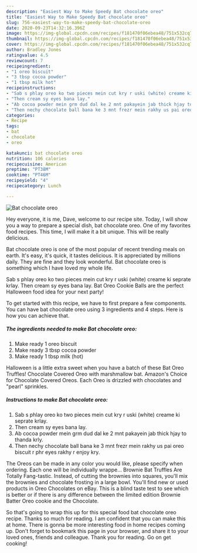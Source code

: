 ```yaml
---
description: "Easiest Way to Make Speedy Bat chocolate oreo"
title: "Easiest Way to Make Speedy Bat chocolate oreo"
slug: 756-easiest-way-to-make-speedy-bat-chocolate-oreo
date: 2020-09-23T14:32:16.396Z
image: https://img-global.cpcdn.com/recipes/f181470f06ebea48/751x532cq70/bat-chocolate-oreo-recipe-main-photo.jpg
thumbnail: https://img-global.cpcdn.com/recipes/f181470f06ebea48/751x532cq70/bat-chocolate-oreo-recipe-main-photo.jpg
cover: https://img-global.cpcdn.com/recipes/f181470f06ebea48/751x532cq70/bat-chocolate-oreo-recipe-main-photo.jpg
author: Bradley Jones
ratingvalue: 4.5
reviewcount: 7
recipeingredient:
- "1 oreo biscuit"
- "3 tbsp cocoa powder"
- "1 tbsp milk hot"
recipeinstructions:
- "Sab s phlay oreo ko two pieces mein cut kry r uski (white) creame ki seprate krlay."
- "Then cream sy eyes bana lay."
- "Ab cocoa powder mein grm dud dal ke 2 mnt pakayein jab thick hjay to thanda krly."
- "Then nechy chocolate ball bana ke 3 mnt frezr mein rakhy us pai oreo biscuit r phr eyes rakhy r enjoy kry."
categories:
- Recipe
tags:
- bat
- chocolate
- oreo

katakunci: bat chocolate oreo 
nutrition: 106 calories
recipecuisine: American
preptime: "PT38M"
cooktime: "PT46M"
recipeyield: "4"
recipecategory: Lunch

---
```



![Bat chocolate oreo](https://img-global.cpcdn.com/recipes/f181470f06ebea48/751x532cq70/bat-chocolate-oreo-recipe-main-photo.jpg)

Hey everyone, it is me, Dave, welcome to our recipe site. Today, I will show you a way to prepare a special dish, bat chocolate oreo. One of my favorites food recipes. This time, I will make it a bit unique. This will be really delicious.

Bat chocolate oreo is one of the most popular of recent trending meals on earth. It's easy, it's quick, it tastes delicious. It is appreciated by millions daily. They are fine and they look wonderful. Bat chocolate oreo is something which I have loved my whole life.

Sab s phlay oreo ko two pieces mein cut kry r uski (white) creame ki seprate krlay. Then cream sy eyes bana lay. Bat Oreo Cookie Balls are the perfect Halloween food idea for your next party!


To get started with this recipe, we have to first prepare a few components. You can have bat chocolate oreo using 3 ingredients and 4 steps. Here is how you can achieve that.

<!--inarticleads1-->

##### The ingredients needed to make Bat chocolate oreo:

1. Make ready 1 oreo biscuit
1. Make ready 3 tbsp cocoa powder
1. Make ready 1 tbsp milk (hot)


Halloween is a little extra sweet when you have a batch of these Bat Oreo Truffles! Chocolate Covered Oreo with marshmallow bat. Amazon&#39;s Choice for Chocolate Covered Oreos. Each Oreo is drizzled with chocolates and &#34;pearl&#34; sprinkles. 

<!--inarticleads2-->

##### Instructions to make Bat chocolate oreo:

1. Sab s phlay oreo ko two pieces mein cut kry r uski (white) creame ki seprate krlay.
1. Then cream sy eyes bana lay.
1. Ab cocoa powder mein grm dud dal ke 2 mnt pakayein jab thick hjay to thanda krly.
1. Then nechy chocolate ball bana ke 3 mnt frezr mein rakhy us pai oreo biscuit r phr eyes rakhy r enjoy kry.


The Oreos can be made in any color you would like, please specify when ordering. Each one will be individually wrappe… Brownie Bat Truffles Are Totally Fang-tastic. Instead, of cutting the brownies into squares, you&#39;ll mix the brownies and chocolate frosting in a large bowl. You&#39;ll find new or used products in Oreo Chocolates on eBay. This is a blind taste test to see which is better or if there is any difference between the limited edition Brownie Batter Oreo cookie and the Chocolate. 

So that's going to wrap this up for this special food bat chocolate oreo recipe. Thanks so much for reading. I am confident that you can make this at home. There is gonna be more interesting food in home recipes coming up. Don't forget to bookmark this page in your browser, and share it to your loved ones, friends and colleague. Thank you for reading. Go on get cooking!
